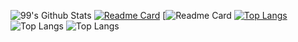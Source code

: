 ![99's Github Stats](https://github-readme-stats.vercel.app/api?username=HuyOnic&bg_color=30,e96443,904e95&title_color=fff&text_color=fff&hide=contribs,prs)
[![Readme Card](https://github-readme-stats.vercel.app/api/pin/?username=HuyOnic&repo=CoffeShop&theme=dracula)](https://github.com/anuraghazra/github-readme-stats)
[![Readme Card](https://github-readme-stats.vercel.app/api/pin/?username=HuyOnic&repo=VietcombankBillub.com/anuraghazra/github-readme-stats)
[![Top Langs](https://github-readme-stats.vercel.app/api/top-langs/?username=HuyOnic)](https://github.com/anuraghazra/github-readme-stats)
![Top Langs](https://github-readme-stats.vercel.app/api/top-langs/?username=HuyOnic&exclude_repo=HousePrice)
![Top Langs](https://github-readme-stats.vercel.app/api/top-langs/?username=anuraghazra&langs_count=8&layout=pie&theme=dark)
